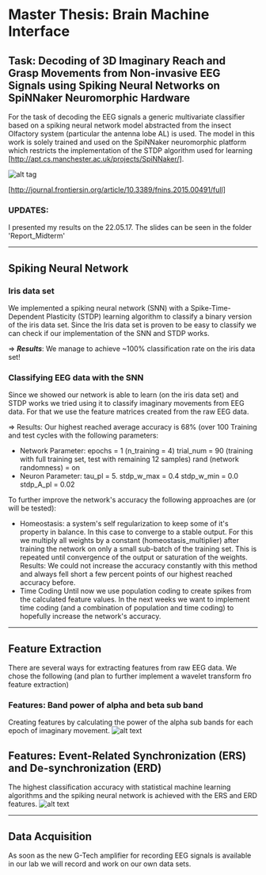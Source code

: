 Master Thesis: Brain Machine Interface
======================================

## Task: Decoding of 3D Imaginary Reach and Grasp Movements from Non-invasive EEG Signals using Spiking Neural Networks on SpiNNaker Neuromorphic Hardware

For the task of decoding the EEG signals a generic multivariate classifier based on a spiking neural network model abstracted from the insect Olfactory system (particular the antenna lobe AL) is used.
The model in this work is solely trained and used on the SpiNNaker neuromorphic platform which restricts the implementation of the STDP algorithm used for learning [http://apt.cs.manchester.ac.uk/projects/SpiNNaker/].

![alt tag](http://www.frontiersin.org/files/Articles/164125/fnins-09-00491-HTML/image_m/fnins-09-00491-g001.jpg)

[http://journal.frontiersin.org/article/10.3389/fnins.2015.00491/full]


### UPDATES:
I presented my results on the 22.05.17. The slides can be seen in the folder 'Report_Midterm'



--------------------------
## Spiking Neural Network

### Iris data set
We implemented a spiking neural network (SNN) with a Spike-Time-Dependent Plasticity  (STDP) learning algorithm to classify a binary version of the iris data set. 
Since the Iris data set is proven to be easy to classify we can check if our implementation of the SNN and STDP works.

=> ***Results***: We manage to achieve ~100% classification rate on the iris data set!

### Classifying EEG data with the SNN
Since we showed our network is able to learn (on the iris data set) and STDP works we tried using it to classify imaginary movements from EEG data. For that we use the feature matrices created from the raw EEG data.

=> Results: Our highest reached average accuracy is 68% (over 100 Training and test cycles with the following parameters:
- Network Parameter:
epochs = 1 (n_training = 4)
trial_num = 90 (training with full training set, test with remaining 12 samples)
rand (network randomness) = on
- Neuron Parameter:
tau_pl = 5. 
stdp_w_max = 0.4
stdp_w_min = 0.0
stdp_A_pl = 0.02

To further improve the network's accuracy the following approaches are (or will be tested):
- Homeostasis:	a system's self regularization to keep some of it's property in balance. In this case to converge to a stable output.
For this we multiply all weights by a constant (homeostasis_multiplier) after training the network on only a small sub-batch of the training set. This is repeated until convergence of the output or saturation of the weights.
Results: We could not increase the accuracy constantly with this method and always fell short a few percent points of our highest reached accuracy before.
- Time Coding
Until now we use population coding to create spikes from the calculated feature values. In the next weeks we want to implement time coding (and a combination of population and time coding) to hopefully increase the network's accuracy.



----------------------
## Feature Extraction

There are several ways for extracting features from raw EEG data. We chose the following (and plan to further implement a wavelet transform fro feature extraction)

### Features: Band power of alpha and beta sub band 
Creating features by calculating the power of the alpha sub bands for each epoch of imaginary movement. 
![alt text](https://github.com/LeRyc/Master-Thesis-Brain-Machine-Interface/blob/master/readme_img/feat_extract_subbands.png)


## Features: Event-Related Synchronization (ERS) and De-synchronization (ERD)
The highest classification accuracy with statistical machine learning algorithms and the spiking neural network is achieved with the ERS and ERD features.
![alt text](https://github.com/LeRyc/Master-Thesis-Brain-Machine-Interface/blob/master/readme_img/feat_extract_ersd.png)



--------------------------
## Data Acquisition 
As soon as the new G-Tech amplifier for recording EEG signals is available in our lab we will record and work on our own data sets.



